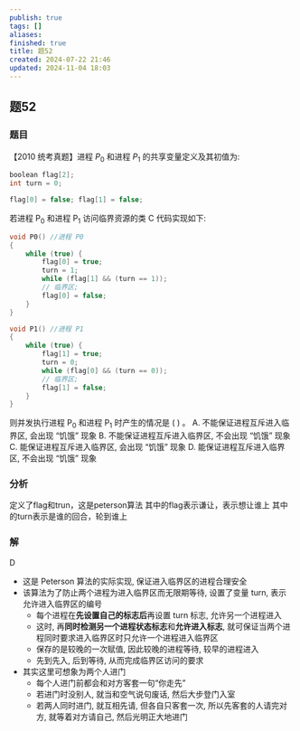 ```yaml
---
publish: true
tags: []
aliases: 
finished: true
title: 题52
created: 2024-07-22 21:46
updated: 2024-11-04 18:03
---
```

## 题52
### 题目
【2010 统考真题】进程 ${P}_{0}$ 和进程 ${P}_{1}$ 的共享变量定义及其初值为:
```cpp
boolean flag[2];
int turn = 0;

flag[0] = false; flag[1] = false;
```
若进程 ${\mathrm{P}}_{0}$ 和进程 ${\mathrm{P}}_{1}$ 访问临界资源的类 $\mathrm{C}$ 代码实现如下: 
```cpp
void P0() //进程 P0
{
    while (true) {
        flag[0] = true;
        turn = 1;
        while (flag[1] && (turn == 1));
        // 临界区;
        flag[0] = false;
    }
}

void P1() //进程 P1
{
    while (true) {
        flag[1] = true;
        turn = 0;
        while (flag[0] && (turn == 0));
        // 临界区;
        flag[1] = false;
    }
}
```
则并发执行进程 ${\mathrm{P}}_{0}$ 和进程 ${\mathrm{P}}_{1}$ 时产生的情况是 ( ) 。
A. 不能保证进程互斥进入临界区, 会出现 “饥饿” 现象
B. 不能保证进程互斥进入临界区, 不会出现 “饥饿” 现象
C. 能保证进程互斥进入临界区, 会出现 “饥饿” 现象
D. 能保证进程互斥进入临界区, 不会出现 “饥饿” 现象
### 分析
定义了flag和trun，这是peterson算法
其中的flag表示谦让，表示想让谁上
其中的turn表示是谁的回合，轮到谁上
### 解
D
 - 这是 Peterson 算法的实际实现, 保证进入临界区的进程合理安全
- 该算法为了防止两个进程为进入临界区而无限期等待, 设置了变量 turn, 表示允许进入临界区的编号
    - 每个进程在**先设置自己的标志后**再设置 turn 标志, 允许另一个进程进入
    - 这时, 再**同时检测另一个进程状态标志**和**允许进入标志**, 就可保证当两个进程同时要求进入临界区时只允许一个进程进入临界区
    - 保存的是较晚的一次赋值, 因此较晚的进程等待, 较早的进程进入
    - 先到先入, 后到等待, 从而完成临界区访问的要求
- 其实这里可想象为两个人进门
    - 每个人进门前都会和对方客套一句“你走先”
    - 若进门时没别人, 就当和空气说句废话, 然后大步登门入室
    - 若两人同时进门, 就互相先请, 但各自只客套一次, 所以先客套的人请完对方, 就等着对方请自己, 然后光明正大地进门 

